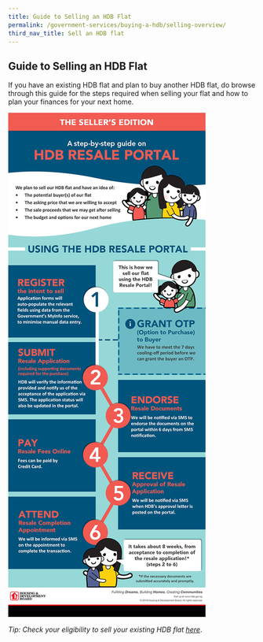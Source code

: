 ```yaml
---
title: Guide to Selling an HDB Flat
permalink: /government-services/buying-a-hdb/selling-overview/
third_nav_title: Sell an HDB flat
---
```


## Guide to Selling an HDB Flat

If you have an existing HDB flat and plan to buy another HDB flat, do browse through this guide for the steps required when selling your flat and how to plan your finances for your next home. 

![HDB Resale Portal](/images/hdb-resale-portal.jpg)

*Tip: Check your eligibility to sell your existing HDB flat [here](https://www.hdb.gov.sg/cs/infoweb/residential/selling-a-flat/eligibility)*.
